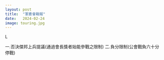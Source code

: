 ```yaml
---
layout: post
title:  "軍委會戰報"
date:   2024-02-24
image: touring.jpg
---
```


<p class="intro"><span class="dropcap">L</span></p>

<P 軍事委員會成員名單
傑邦上兵
獅爺LEO
Lingoce
決行事項
  /P>
一.否決傑邦上兵提議(通過會長獎者始能參戰之限制)
二.負分限制(公會戰負六十分停戰)
